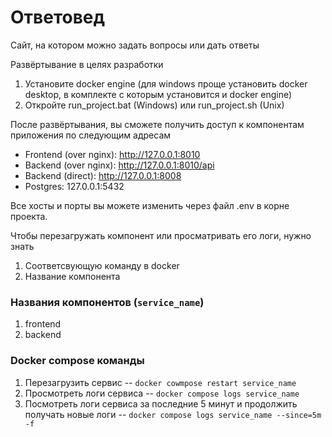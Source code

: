 # Ответовед

Сайт, на котором можно задать вопросы или дать ответы

Развёртывание в целях разработки

1. Установите docker engine (для windows проще установить docker desktop, в комплекте с которым установится и docker engine)
2. Откройте run_project.bat (Windows) или run_project.sh (Unix)

После развёртывания, вы сможете получить доступ к компонентам приложения по следующим адресам

* Frontend (over nginx): http://127.0.0.1:8010
* Backend (over nginx): http://127.0.0.1:8010/api
* Backend (direct): http://127.0.0.1:8008
* Postgres: 127.0.0.1:5432

Все хосты и порты вы можете изменить через файл .env в корне проекта.

Чтобы перезагружать компонент или просматривать его логи, нужно знать
1. Соответсвующую команду в docker
2. Название компонента

### Названия компонентов (`service_name`)
1. frontend
2. backend

### Docker compose команды
1. Перезагрузить сервис -- `docker cowmpose restart service_name`
2. Просмотреть логи сервиса -- `docker compose logs service_name`
3. Посмотреть логи сервиса за последние 5 минут и продолжить получать новые логи -- `docker compose logs service_name --since=5m -f`
